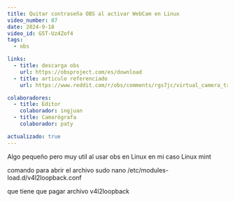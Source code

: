 ```yaml
---
title: Quitar contraseña OBS al activar WebCam en Linux
video_number: 87 
date: 2024-9-18
video_id: G5T-Uz4Zof4
tags:
  - obs

links:
  - title: descarga obs
    url: https://obsproject.com/es/download
  - title: articulo referenciado
    url: https://www.reddit.com/r/obs/comments/rgs7jc/virtual_camera_triggers_my_password/

colaboradores:
  - title: Editor
    colaborador: ingjuan
  - title: Camarógrafa
    colaborador: paty

actualizado: true
---
```

Algo pequeño pero muy util al usar obs en Linux en mi caso Linux mint

comando para abrir el archivo
sudo nano /etc/modules-load.d/v4l2loopback.conf

que tiene que pagar archivo
v4l2loopback
